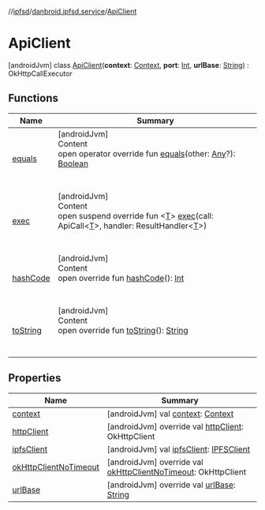 //[ipfsd](../../index.md)/[danbroid.ipfsd.service](../index.md)/[ApiClient](index.md)



# ApiClient  
 [androidJvm] class [ApiClient](index.md)(**context**: [Context](https://developer.android.com/reference/kotlin/android/content/Context.html), **port**: [Int](https://kotlinlang.org/api/latest/jvm/stdlib/kotlin/-int/index.html), **urlBase**: [String](https://kotlinlang.org/api/latest/jvm/stdlib/kotlin/-string/index.html)) : OkHttpCallExecutor   


## Functions  
  
|  Name|  Summary| 
|---|---|
| [equals](../-i-p-f-s-message/-s-e-t_-c-o-n-f-i-g-u-r-a-t-i-o-n/index.md#kotlin/Any/equals/#kotlin.Any?/PointingToDeclaration/)| [androidJvm]  <br>Content  <br>open operator override fun [equals](../-i-p-f-s-message/-s-e-t_-c-o-n-f-i-g-u-r-a-t-i-o-n/index.md#kotlin/Any/equals/#kotlin.Any?/PointingToDeclaration/)(other: [Any](https://kotlinlang.org/api/latest/jvm/stdlib/kotlin/-any/index.html)?): [Boolean](https://kotlinlang.org/api/latest/jvm/stdlib/kotlin/-boolean/index.html)  <br><br><br>
| [exec](exec.md)| [androidJvm]  <br>Content  <br>open suspend override fun <[T](exec.md)> [exec](exec.md)(call: ApiCall<[T](exec.md)>, handler: ResultHandler<[T](exec.md)>)  <br><br><br>
| [hashCode](../-i-p-f-s-message/-s-e-t_-c-o-n-f-i-g-u-r-a-t-i-o-n/index.md#kotlin/Any/hashCode/#/PointingToDeclaration/)| [androidJvm]  <br>Content  <br>open override fun [hashCode](../-i-p-f-s-message/-s-e-t_-c-o-n-f-i-g-u-r-a-t-i-o-n/index.md#kotlin/Any/hashCode/#/PointingToDeclaration/)(): [Int](https://kotlinlang.org/api/latest/jvm/stdlib/kotlin/-int/index.html)  <br><br><br>
| [toString](../-i-p-f-s-service/-companion/index.md#kotlin/Any/toString/#/PointingToDeclaration/)| [androidJvm]  <br>Content  <br>open override fun [toString](../-i-p-f-s-service/-companion/index.md#kotlin/Any/toString/#/PointingToDeclaration/)(): [String](https://kotlinlang.org/api/latest/jvm/stdlib/kotlin/-string/index.html)  <br><br><br>


## Properties  
  
|  Name|  Summary| 
|---|---|
| [context](index.md#danbroid.ipfsd.service/ApiClient/context/#/PointingToDeclaration/)|  [androidJvm] val [context](index.md#danbroid.ipfsd.service/ApiClient/context/#/PointingToDeclaration/): [Context](https://developer.android.com/reference/kotlin/android/content/Context.html)   <br>
| [httpClient](index.md#danbroid.ipfsd.service/ApiClient/httpClient/#/PointingToDeclaration/)|  [androidJvm] override val [httpClient](index.md#danbroid.ipfsd.service/ApiClient/httpClient/#/PointingToDeclaration/): OkHttpClient   <br>
| [ipfsClient](index.md#danbroid.ipfsd.service/ApiClient/ipfsClient/#/PointingToDeclaration/)|  [androidJvm] val [ipfsClient](index.md#danbroid.ipfsd.service/ApiClient/ipfsClient/#/PointingToDeclaration/): [IPFSClient](../-i-p-f-s-client/index.md)   <br>
| [okHttpClientNoTimeout](index.md#danbroid.ipfsd.service/ApiClient/okHttpClientNoTimeout/#/PointingToDeclaration/)|  [androidJvm] override val [okHttpClientNoTimeout](index.md#danbroid.ipfsd.service/ApiClient/okHttpClientNoTimeout/#/PointingToDeclaration/): OkHttpClient   <br>
| [urlBase](index.md#danbroid.ipfsd.service/ApiClient/urlBase/#/PointingToDeclaration/)|  [androidJvm] override val [urlBase](index.md#danbroid.ipfsd.service/ApiClient/urlBase/#/PointingToDeclaration/): [String](https://kotlinlang.org/api/latest/jvm/stdlib/kotlin/-string/index.html)   <br>

